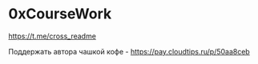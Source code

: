 # 0xCourseWork

https://t.me/cross_readme

Поддержать автора чашкой кофе - https://pay.cloudtips.ru/p/50aa8ceb
